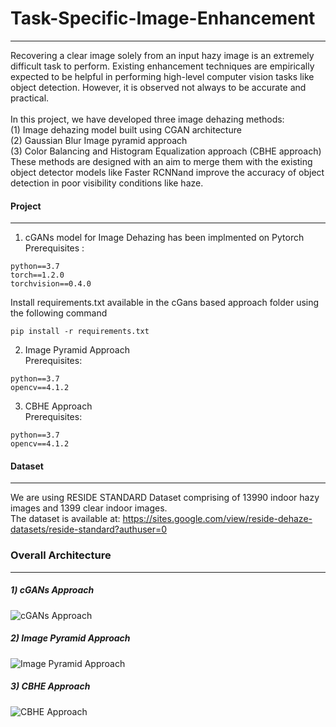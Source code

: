 # Task-Specific-Image-Enhancement
____________________________________________________________________________________________________

Recovering a clear image solely from an input hazy image is an extremely difficult task to perform. Existing enhancement techniques are empirically expected to be helpful in performing high-level computer vision tasks like object detection. However, it is observed not always to be accurate and practical. <br/><br/>
In this project, we have developed three image dehazing methods:<br/>
(1) Image dehazing model built using CGAN architecture <br/>
(2) Gaussian Blur Image pyramid approach <br/>
(3) Color Balancing and Histogram Equalization approach (CBHE approach) <br/> 
These methods are designed with an aim to merge them with the existing object detector models like Faster RCNNand improve the accuracy
of object detection in poor visibility conditions like haze.

#### Project
____________________________________________________________________________________________________

1) cGANs model for Image Dehazing has been implmented on Pytorch <br/>
Prerequisites : 
```
python==3.7
torch==1.2.0
torchvision==0.4.0

```
Install requirements.txt available in the cGans based approach folder using the following command
```
pip install -r requirements.txt
```
2) Image Pyramid Approach <br/>
Prerequisites:
```
python==3.7
opencv==4.1.2
```
3) CBHE Approach <br/>
Prerequisites:
```
python==3.7
opencv==4.1.2
```
#### Dataset
____________________________________________________________________________________________________
We are using RESIDE STANDARD Dataset comprising of 13990 indoor hazy images and 1399 clear indoor images.<br/>
The dataset is available at: https://sites.google.com/view/reside-dehaze-datasets/reside-standard?authuser=0

### Overall Architecture
____________________________________________________________________________________________________

##### 1) cGANs Approach

![cGANs Approach](https://drive.google.com/uc?export=view&id=1eii3EIG7yxPRby-o-YOfwI5dUoOx5jMg)

##### 2) Image Pyramid Approach

![Image Pyramid Approach](https://drive.google.com/uc?export=view&id=1_4o5m91vQascrBxAs_1HWQ9ERC--8RlL)

##### 3) CBHE Approach

![CBHE Approach](https://drive.google.com/uc?export=view&id=141tfKm-XbsOCGX6ZtQQT9IrTDWzKCq-7)






 


